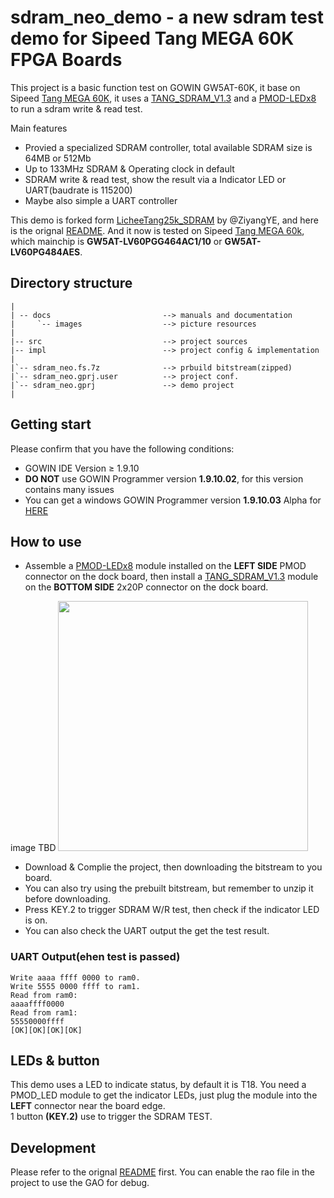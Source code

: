 # sdram_neo_demo - a new sdram test demo for Sipeed Tang MEGA 60K FPGA Boards

This project is a basic function test on GOWIN GW5AT-60K, it base on Sipeed [Tang MEGA 60K](https://wiki.sipeed.com/hardware/en/tang/tang-mega-60k/mega-60k.html), it uses a [TANG_SDRAM_V1.3](https://wiki.sipeed.com/hardware/en/tang/tang-PMOD/FPGA_PMOD.html#TANG_SDRAM) and a [PMOD-LEDx8](https://wiki.sipeed.com/hardware/en/tang/tang-PMOD/FPGA_PMOD.html#PMOD_LEDx8) to run a sdram write & read test.

Main features

- Provied a specialized SDRAM controller, total available SDRAM size is 64MB or 512Mb
- Up to 133MHz SDRAM & Operating clock in default
- SDRAM write & read test, show the result via a Indicator LED or UART(baudrate is 115200)
- Maybe also simple a UART controller

This demo is forked form [LicheeTang25k_SDRAM](https://github.com/ZiyangYE/LicheeTang25k_SDRAM) by @ZiyangYE, and here is the orignal [README](https://github.com/ZiyangYE/LicheeTang25k_SDRAM/blob/133M/README.md).
And it now is tested on Sipeed [Tang MEGA 60k](https://wiki.sipeed.com/hardware/en/tang/tang-mega-60k/mega-60k.html), which mainchip is **GW5AT-LV60PGG464AC1/10** or **GW5AT-LV60PG484AES**. 

## Directory structure

```
|
| -- docs                         --> manuals and documentation 
|     `-- images                  --> picture resources  
|                         
|-- src                           --> project sources
|-- impl                          --> project config & implementation  
|
|`-- sdram_neo.fs.7z              --> prbuild bitstream(zipped)
|`-- sdram_neo.gprj.user          --> project conf.
|`-- sdram_neo.gprj               --> demo project
|

```
## Getting start
Please confirm that you have the following conditions:
- GOWIN IDE Version ≥ 1.9.10
- **DO NOT** use GOWIN Programmer version **1.9.10.02**, for this version contains many issues
- You can get a windows GOWIN Programmer version **1.9.10.03** Alpha for [HERE](https://api.dl.sipeed.com/shareURL/TANG/programmer)

## How to use
- Assemble a [PMOD-LEDx8](https://wiki.sipeed.com/hardware/en/tang/tang-PMOD/FPGA_PMOD.html#PMOD_LEDx8) module installed on the **LEFT SIDE** PMOD connector on the dock board, then install a [TANG_SDRAM_V1.3](https://wiki.sipeed.com/hardware/en/tang/tang-PMOD/FPGA_PMOD.html#TANG_SDRAM) module on the **BOTTOM SIDE** 2x20P connector on the dock board.

image TBD
<img src="docs/images/NEO_PMOD_LED.webp" width=400> 

- Download & Complie the project, then downloading the bitstream to you board.
- You can also try using the prebuilt bitstream, but remember to unzip it before downloading.
- Press KEY.2 to trigger SDRAM W/R test, then check if the indicator LED is on.
- You can also check the UART output the get the test result.

### UART Output(ehen test is passed)
```text
Write aaaa ffff 0000 to ram0. 
Write 5555 0000 ffff to ram1.
Read from ram0:
aaaaffff0000
Read from ram1:
55550000ffff
[OK][OK][OK][OK]
```

## LEDs & button
This demo uses a LED to indicate status, by default it is T18.
You need a PMOD_LED module to get the indicator LEDs, just plug the module into the **LEFT** connector near the board edge.  
1 button **(KEY.2)** use to trigger the SDRAM TEST.  

## Development
Please refer to the orignal [README](https://github.com/ZiyangYE/LicheeTang25k_SDRAM/blob/133M/README.md) first.
You can enable the rao file in the project to use the GAO for debug.